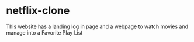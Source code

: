 # netflix-clone
This website has a landing log in page and a webpage to watch movies and manage into a Favorite Play List
